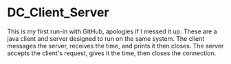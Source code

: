 # DC_Client_Server

This is my first run-in with GitHub, apologies if I messed it up. These are a java client and server designed to run on the same system. The client messages the server, receives the time, and prints it then closes. The server accepts the client's request, gives it the time, then closes the connection.
